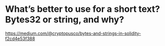 # What’s better to use for a short text? Bytes32 or string, and why?

https://medium.com/@cryptopusco/bytes-and-strings-in-solidity-f2cd4e53f388
